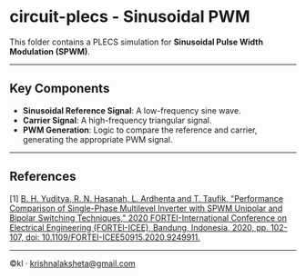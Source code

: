 # circuit-plecs - Sinusoidal PWM

This folder contains a PLECS simulation for **Sinusoidal Pulse Width Modulation (SPWM)**.  

---

## Key Components
- **Sinusoidal Reference Signal**: A low-frequency sine wave.
- **Carrier Signal**: A high-frequency triangular signal.
- **PWM Generation**: Logic to compare the reference and carrier, generating the appropriate PWM signal.

---


## References
[1] [B. H. Yuditya, R. N. Hasanah, L. Ardhenta and T. Taufik, "Performance Comparison of Single-Phase Multilevel Inverter with SPWM Unipolar and Bipolar Switching Techniques," 2020 FORTEI-International Conference on Electrical Engineering (FORTEI-ICEE), Bandung, Indonesia, 2020, pp. 102-107, doi: 10.1109/FORTEI-ICEE50915.2020.9249911.](https://ieeexplore.ieee.org/document/9249911)

---

©kl · krishnalaksheta@gmail.com